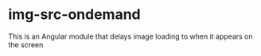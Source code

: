 img-src-ondemand
================

This is an Angular module that delays image loading to when it appears on the screen
